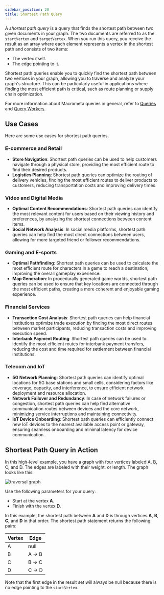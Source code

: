 ```yaml
---
sidebar_position: 20
title: Shortest Path Query
---
```


A _shortest path query_ is a query that finds the shortest path between two given documents in your graph. The two documents are referred to as the `startVertex` and `targetVertex`. When you run this query, you receive the result as an array where each element represents a vertex in the shortest path and consists of two items:

- The vertex itself.
- The edge pointing to it.

Shortest path queries enable you to quickly find the shortest path between two vertices in your graph, allowing you to traverse and analyze your graph's structure. This can be particularly useful in applications where finding the most efficient path is critical, such as route planning or supply chain optimization.

For more information about Macrometa queries in general, refer to [Queries](../../../queries/) and [Query Workers](../../../queryworkers/).

## Use Cases

Here are some use cases for shortest path queries.

### E-commerce and Retail

- **Store Navigation**: Shortest path queries can be used to help customers navigate through a physical store, providing the most efficient route to find their desired products.
- **Logistics Planning**: Shortest path queries can optimize the routing of delivery vehicles, finding the most efficient routes to deliver products to customers, reducing transportation costs and improving delivery times.

### Video and Digital Media

- **Optimal Content Recommendations**: Shortest path queries can identify the most relevant content for users based on their viewing history and preferences, by analyzing the shortest connections between content items.
- **Social Network Analysis**: In social media platforms, shortest path queries can help find the most direct connections between users, allowing for more targeted friend or follower recommendations.

### Gaming and E-sports

- **Optimal Pathfinding**: Shortest path queries can be used to calculate the most efficient route for characters in a game to reach a destination, improving the overall gameplay experience.
- **Map Generation**: In procedurally generated game worlds, shortest path queries can be used to ensure that key locations are connected through the most efficient paths, creating a more coherent and enjoyable gaming experience.

### Financial Services

- **Transaction Cost Analysis**: Shortest path queries can help financial institutions optimize trade execution by finding the most direct routes between market participants, reducing transaction costs and improving execution speed.
- **Interbank Payment Routing**: Shortest path queries can be used to identify the most efficient routes for interbank payment transfers, reducing the cost and time required for settlement between financial institutions.

### Telecom and IoT

- **5G Network Planning**: Shortest path queries can identify optimal locations for 5G base stations and small cells, considering factors like coverage, capacity, and interference, to ensure efficient network deployment and resource allocation.
- **Network Failover and Redundancy**: In case of network failures or congestion, shortest path queries can help find alternative communication routes between devices and the core network, minimizing service interruptions and maintaining connectivity.
- **IoT Device Onboarding**: Shortest path queries can efficiently connect new IoT devices to the nearest available access point or gateway, ensuring seamless onboarding and minimal latency for device communication.

## Shortest Path Query in Action

In this high-level example, you have a graph with four vertices labeled A, B, C, and D. The edges are labeled with their weight, or length. The graph looks like this:

![traversal graph](/img/graphs/traversal_graph.png)

Use the following parameters for your query:

- Start at the vertex **A**.
- Finish with the vertex **D**.

In this example, the shortest path between **A** and **D** is through vertices **A**, **B**, **C**, and **D** in that order. The shortest path statement returns the following pairs:

| Vertex | Edge  |
|--------|-------|
|    A   | null  |
|    B   | A → B |
|    C   | B → C |
|    D   | C → D |

Note that the first edge in the result set will always be null because there is no edge pointing to the `startVertex`.
